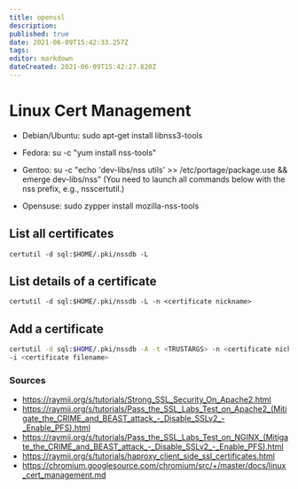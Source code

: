 ```yaml
---
title: openssl
description: 
published: true
date: 2021-06-09T15:42:33.257Z
tags: 
editor: markdown
dateCreated: 2021-06-09T15:42:27.820Z
---
```


# Linux Cert Management

* Debian/Ubuntu: sudo apt-get install libnss3-tools

* Fedora: su -c "yum install nss-tools"

* Gentoo: su -c "echo 'dev-libs/nss utils' >> /etc/portage/package.use && emerge dev-libs/nss" (You need to launch all commands below with the nss prefix, e.g., nsscertutil.)

* Opensuse: sudo zypper install mozilla-nss-tools

## List all certificates

`certutil -d sql:$HOME/.pki/nssdb -L`

## List details of a certificate

`certutil -d sql:$HOME/.pki/nssdb -L -n <certificate nickname>`

## Add a certificate

```sh
certutil -d sql:$HOME/.pki/nssdb -A -t <TRUSTARGS> -n <certificate nickname> \
-i <certificate filename>
```

### Sources

* https://raymii.org/s/tutorials/Strong_SSL_Security_On_Apache2.html
* https://raymii.org/s/tutorials/Pass_the_SSL_Labs_Test_on_Apache2_(Mitigate_the_CRIME_and_BEAST_attack_-_Disable_SSLv2_-_Enable_PFS).html
* https://raymii.org/s/tutorials/Pass_the_SSL_Labs_Test_on_NGINX_(Mitigate_the_CRIME_and_BEAST_attack_-_Disable_SSLv2_-_Enable_PFS).html
* https://raymii.org/s/tutorials/haproxy_client_side_ssl_certificates.html
* https://chromium.googlesource.com/chromium/src/+/master/docs/linux_cert_management.md